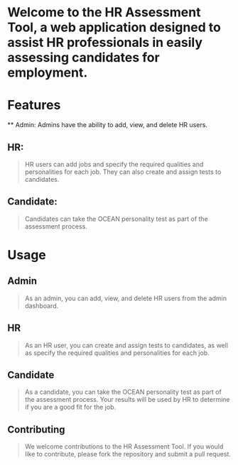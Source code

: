 # Welcome to the HR Assessment Tool, a web application designed to assist HR professionals in easily assessing candidates for employment.

# Features
** Admin: Admins have the ability to add, view, and delete HR users.
## HR: 
> HR users can add jobs and specify the required qualities and personalities for each job. They can also create and assign tests to candidates.
## Candidate: 
> Candidates can take the OCEAN personality test as part of the assessment process.

# Usage
## Admin
> As an admin, you can add, view, and delete HR users from the admin dashboard.

## HR
> As an HR user, you can create and assign tests to candidates, as well as specify the required qualities and personalities for each job.

## Candidate
> As a candidate, you can take the OCEAN personality test as part of the assessment process. Your results will be used by HR to determine if you are a good fit for the job.

## Contributing
> We welcome contributions to the HR Assessment Tool. If you would like to contribute, please fork the repository and submit a pull request.
